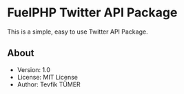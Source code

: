 # FuelPHP Twitter API Package

This is a simple, easy to use Twitter API Package.

## About

* Version: 1.0
* License: MIT License
* Author: Tevfik TÜMER
